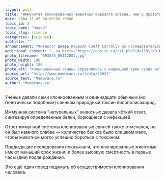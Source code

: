 ```yaml
---
layout: post
title: "Иммунитет клонированных животных оказался слабее, чем у прототипов"
date: 2004-11-05 00:00:00 +0000
topic_id: 2
topic_name: "Наука"
topic_slug: science
categories: [science]
subtitle: ""
announcement: "Физиолог Джефф Кэрролл (Jeff Carroll) из исследовательской организации американского министерства агрокультуры (Agricultural Research Service) при сотрудничестве со специалистами университета Миссури-Колумбии (University of Missouri-Columbia) установил важные особенности иммунной системы клонированных животных."
additional_content: "- <a href=\"https://absite.ru/txt.php?id=118\">В Канаде впервые клонировали муху</a>"
photo_filename: "093845_05112004.jpg"
photo_width: 180
photo_height: 180
photo_alt: "Клонированные свиньи справлялись с инфекцией хуже своих естественных родственников (фото с сайта sciencedaily.com)"
source_url: "http://www.membrana.ru/lenta/?3921"
source_text: "Membrana.ru"
author: "Membrana.ru"
---
```

Учёные давали семи клонированным и одиннадцати обычным (но генетически подобным) свиньям природный токсин липополисахарид.

Иммунная система "натуральных" животных давала чёткий ответ, синтезируя определённые белки, борющиеся с инфекцией.

Ответ иммунной системы клонированных свиней также отмечался, но он был намного слабее — количество белков было слишком мало, чтобы животное могло успешно бороться с токсином.

Предыдущие исследования показывали, что клонированные животные имеют меньший срок жизни, и более высокую смертность в первые часы (дни) после рождения.

Это ещё один повод подумать об осуществимости клонирования человека.
